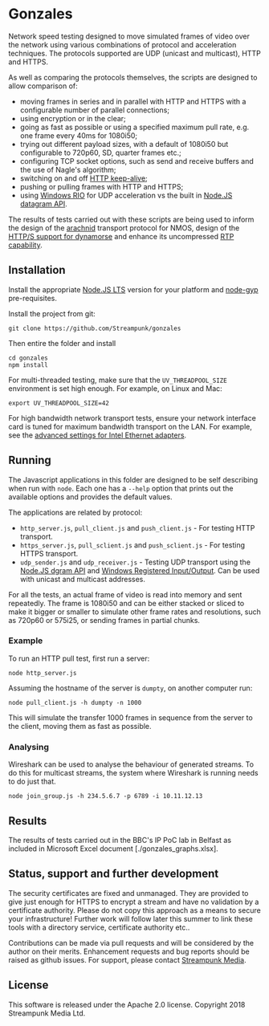 # Gonzales

Network speed testing designed to move simulated frames of video over the network using various combinations of protocol and acceleration techniques. The protocols supported are UDP (unicast and multicast), HTTP and HTTPS.

As well as comparing the protocols themselves, the scripts are designed to allow comparison of:

* moving frames in series and in parallel with HTTP and HTTPS with a configurable number of parallel connections;
* using encryption or in the clear;
* going as fast as possible or using a specified maximum pull rate, e.g. one frame every 40ms for 1080i50;
* trying out different payload sizes, with a default of 1080i50 but configurable to 720p60, SD, quarter frames etc.;
* configuring TCP socket options, such as send and receive buffers and the use of Nagle's algorithm;
* switching on and off [HTTP keep-alive](https://en.wikipedia.org/wiki/HTTP_persistent_connection);
* pushing or pulling frames with HTTP and HTTPS;
* using [Windows RIO](https://technet.microsoft.com/en-us/library/hh997032(v=ws.11).aspx) for UDP acceleration vs the built in [Node.JS datagram API](https://nodejs.org/dist/latest-v6.x/docs/api/dgram.html).

The results of tests carried out with these scripts are being used to inform the design of the [arachnid](https://github.com/Streampunk/arachnid) transport protocol for NMOS, design of the [HTTP/S support for dynamorse](https://github.com/Streampunk/node-red-contrib-dynamorse-http-io) and enhance its uncompressed [RTP capability](https://github.com/Streampunk/node-red-contrib-dynamorse-rtp-io).

## Installation

Install the appropriate [Node.JS LTS](https://nodejs.org/) version for your platform and [node-gyp](https://github.com/nodejs/node-gyp) pre-requisites.

Install the project from git:

    git clone https://github.com/Streampunk/gonzales

Then entire the folder and install

    cd gonzales
    npm install

For multi-threaded testing, make sure that the `UV_THREADPOOL_SIZE` environment is set high enough. For example, on Linux and Mac:

    export UV_THREADPOOL_SIZE=42

For high bandwidth network transport tests, ensure your network interface card is tuned for maximum bandwidth transport on the LAN. For example, see the [advanced settings for Intel Ethernet adapters](https://www.intel.com/content/www/us/en/support/articles/000005593/network-and-i-o/ethernet-products.html).

## Running

The Javascript applications in this folder are designed to be self describing when run with `node`. Each one has a `--help` option that prints out the available options and provides the default values.

The applications are related by protocol:

* `http_server.js`, `pull_client.js` and `push_client.js` - For testing HTTP transport.
* `https_server.js`, `pull_sclient.js` and `push_sclient.js` - For testing HTTPS transport.
* `udp_sender.js` and `udp_receiver.js` - Testing UDP transport using the [Node.JS dgram API](https://nodejs.org/dist/latest-v6.x/docs/api/dgram.html) and [Windows Registered Input/Output](https://technet.microsoft.com/en-us/library/hh997032(v=ws.11).aspx). Can be used with unicast and multicast addresses.

For all the tests, an actual frame of video is read into memory and sent repeatedly. The frame is 1080i50 and can be either stacked or sliced to make it bigger or smaller to simulate other frame rates and resolutions, such as 720p60 or 575i25, or sending frames in partial chunks.

### Example

To run an HTTP pull test, first run a server:

    node http_server.js

Assuming the hostname of the server is `dumpty`, on another computer run:

    node pull_client.js -h dumpty -n 1000

This will simulate the transfer 1000 frames in sequence from the server to the client, moving them as fast as possible.

### Analysing

Wireshark can be used to analyse the behaviour of generated streams. To do this for multicast streams, the system where Wireshark is running needs to do just that.

    node join_group.js -h 234.5.6.7 -p 6789 -i 10.11.12.13

## Results

The results of tests carried out in the BBC's IP PoC lab in Belfast as included in Microsoft Excel document [./gonzales_graphs.xlsx].

## Status, support and further development

The security certificates are fixed and unmanaged. They are provided to give just enough for HTTPS to encrypt a stream and have no validation by a certificate authority. Please do not copy this approach as a means to secure your infrastructure! Further work will follow later this summer to link these tools with a directory service, certificate authority etc..

Contributions can be made via pull requests and will be considered by the author on their merits. Enhancement requests and bug reports should be raised as github issues. For support, please contact [Streampunk Media](http://www.streampunk.media/).

## License

This software is released under the Apache 2.0 license. Copyright 2018 Streampunk Media Ltd.

